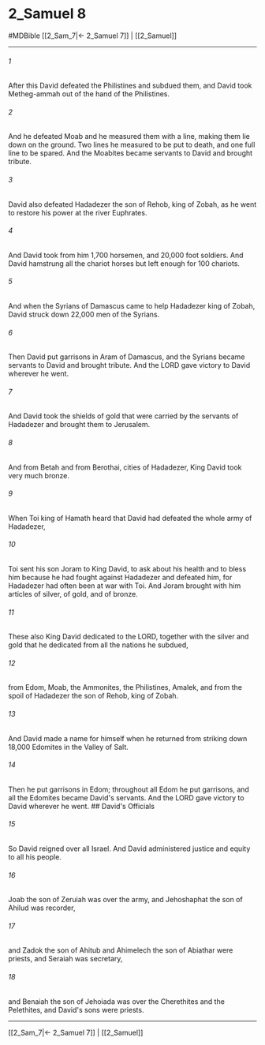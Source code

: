 # 2_Samuel 8
#MDBible
[[2_Sam_7|← 2_Samuel 7]] | [[2_Samuel]]

***

###### 1 
After this David defeated the Philistines and subdued them, and David took Metheg-ammah out of the hand of the Philistines. 

###### 2 
And he defeated Moab and he measured them with a line, making them lie down on the ground. Two lines he measured to be put to death, and one full line to be spared. And the Moabites became servants to David and brought tribute. 

###### 3 
David also defeated Hadadezer the son of Rehob, king of Zobah, as he went to restore his power at the river Euphrates. 

###### 4 
And David took from him 1,700 horsemen, and 20,000 foot soldiers. And David hamstrung all the chariot horses but left enough for 100 chariots. 

###### 5 
And when the Syrians of Damascus came to help Hadadezer king of Zobah, David struck down 22,000 men of the Syrians. 

###### 6 
Then David put garrisons in Aram of Damascus, and the Syrians became servants to David and brought tribute. And the LORD gave victory to David wherever he went. 

###### 7 
And David took the shields of gold that were carried by the servants of Hadadezer and brought them to Jerusalem. 

###### 8 
And from Betah and from Berothai, cities of Hadadezer, King David took very much bronze. 

###### 9 
When Toi king of Hamath heard that David had defeated the whole army of Hadadezer, 

###### 10 
Toi sent his son Joram to King David, to ask about his health and to bless him because he had fought against Hadadezer and defeated him, for Hadadezer had often been at war with Toi. And Joram brought with him articles of silver, of gold, and of bronze. 

###### 11 
These also King David dedicated to the LORD, together with the silver and gold that he dedicated from all the nations he subdued, 

###### 12 
from Edom, Moab, the Ammonites, the Philistines, Amalek, and from the spoil of Hadadezer the son of Rehob, king of Zobah. 

###### 13 
And David made a name for himself when he returned from striking down 18,000 Edomites in the Valley of Salt. 

###### 14 
Then he put garrisons in Edom; throughout all Edom he put garrisons, and all the Edomites became David's servants. And the LORD gave victory to David wherever he went. ## David's Officials 

###### 15 
So David reigned over all Israel. And David administered justice and equity to all his people. 

###### 16 
Joab the son of Zeruiah was over the army, and Jehoshaphat the son of Ahilud was recorder, 

###### 17 
and Zadok the son of Ahitub and Ahimelech the son of Abiathar were priests, and Seraiah was secretary, 

###### 18 
and Benaiah the son of Jehoiada was over the Cherethites and the Pelethites, and David's sons were priests. 

***

[[2_Sam_7|← 2_Samuel 7]] | [[2_Samuel]]
